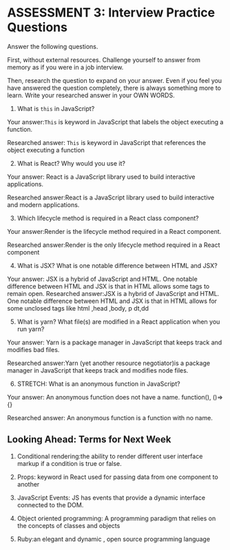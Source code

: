 # ASSESSMENT 3: Interview Practice Questions

Answer the following questions.

First, without external resources. Challenge yourself to answer from memory as if you were in a job interview.

Then, research the question to expand on your answer. Even if you feel you have answered the question completely, there is always something more to learn. Write your researched answer in your OWN WORDS.


1. What is `this` in JavaScript?

  Your answer:`This` is keyword in JavaScript that labels the object executing a function.

  Researched answer: `This` is keyword in JavaScript that references the object executing a function



2. What is React? Why would you use it?

  Your answer: React is a JavaScript library used to build interactive applications.

  Researched answer:React is a JavaScript library used to build interactive and modern applications.



3. Which lifecycle method is required in a React class component?

  Your answer:Render is the lifecycle method required in a React component.

  Researched answer:Render is the only lifecycle method required in a React component



4. What is JSX? What is one notable difference between HTML and JSX?

  Your answer: JSX is a hybrid of JavaScript and HTML. One notable difference between HTML and JSX is that in HTML allows some tags to remain open.
  Researched answer:JSX is a hybrid of JavaScript and HTML. One notable difference between HTML and JSX is that in HTML allows for some unclosed tags like html ,head ,body, p dt,dd



5. What is yarn? What file(s) are modified in a React application when you run yarn?

  Your answer: Yarn is a package manager in JavaScript that keeps track and modifies bad files.

  Researched answer:Yarn (yet another resource negotiator)is a package manager in JavaScript that keeps track and modifies node files.



6. STRETCH: What is an anonymous function in JavaScript?

  Your answer: An anonymous function does not have a name. function(), ()=>{}

  Researched answer: An anonymous function is a function with no name.


## Looking Ahead: Terms for Next Week

1. Conditional rendering:the ability to render different user interface markup if a condition is true or false.

2. Props: keyword in React used for passing data from one component to another

3. JavaScript Events: JS has events that provide a dynamic interface connected to the DOM.

4. Object oriented programming: A programming paradigm that relies on the concepts of classes and objects

5. Ruby:an elegant and dynamic , open source programming language
